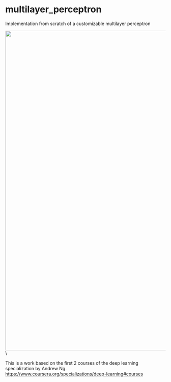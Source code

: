 # multilayer_perceptron
Implementation from scratch of a customizable multilayer perceptron

<img src="https://github.com/user-attachments/assets/1d51224a-bfba-4c43-944e-ffe02a65607f" width="1000">\

 

This is a work based on the first 2 courses of the deep learning specialization by Andrew Ng.<br>
https://www.coursera.org/specializations/deep-learning#courses

